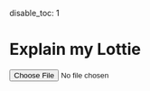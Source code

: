 disable_toc: 1

Explain my Lottie
=================

<style>
.info_box_trigger {
    position: relative;
    display: inline-block;
    border-bottom: 1px dotted black;
    cursor: pointer;
}

.info_box {
    visibility: hidden;
    width: 512px;
    border: 5px solid #555;
    border-radius: 6px;
    padding: 5px;
    position: absolute;
    z-index: 1;
    top: 0%;
    left: 100%;
    margin-left: 15px;
    opacity: 0;
    transition: opacity 0.3s;
    background: white;
    color: black;
    font-style: normal;
    word-break: normal;
}


.info_box::before {
    content: "";
    position: absolute;
    top: 0;
    left: 0;
    margin-top: 5px;
    border-width: 5px;
    border-style: solid;
    border-color: transparent #555 transparent transparent;
    margin-left: -15px;
    height: 5px;
}

.info_box_trigger.active .info_box {
    visibility: visible;
    opacity: 1;
}
</style>
<div>
    <p><input type="file" onchange="lottie_file_input(event);" /></p>
</div>
<pre><code id="explainer"></code></pre>
<script>
function lottie_file_input(ev)
{
    lottie_receive_files(ev.target.files);
}

function lottie_receive_files(files)
{
    for ( var i = 0; i < files.length; i++ )
    {
        var file = files[i];
        if ( file.type.match("application/json") )
        {
            var reader = new FileReader();

            reader.onload = function(e2)
            {
                lottie_set_json(JSON.parse(e2.target.result));
            };

            reader.readAsText(file);
            return;
        }
    }
}

function lottie_set_json(json)
{
    lottie = json;
    while ( parent.firstChild )
        parent.removeChild(parent.firstChild);

    var formatter = new JsonFormatter(parent);
    schema.root.explain(json, formatter);
}

function critical_error(err)
{
    console.warn(err);
    alert("Could not load data");
}

class ReferenceLink
{
    constructor(anchor, page, name)
    {
        this.page = page;
        this.anchor = anchor;
        this.name = name;
    }
}

class SchemaData
{
    constructor(schema, mapping_data)
    {
        this.schema = schema;
        this.mapping_data = mapping_data;
        this.cache = {};
        this._root = null;
    }

    get root()
    {
        if ( !this._root )
            this._root = this.get_ref("$defs/animation/animation");
        return this._root;
    }

    get_ref(ref)
    {
        if ( !this.cache[ref] )
            this.cache[ref] = new SchemaObject(this, this.get_raw(ref), ref);
        return this.cache[ref];
    }

    get_raw(ref)
    {
        if ( this.cache[ref] )
            return this.cache[ref].object;
        return this.walk_schema(this.schema, this.ref_to_path(ref));
    }

    ref_to_path(ref)
    {
        return ref.replace(/^#\//, '').split("/");
    }

    walk_schema(source, path)
    {
        for ( var item of path )
            source = source[item];
        return source;
    }

    get_links(group, cls, title)
    {
        var values = {
            "extra": null,
            "page": group,
            "anchor": cls,
            "name": title,
            "name_prefix": "",
        };

        if ( group == "constants" )
            values["anchor"] = values["anchor"].replace("-", "");

        var mapping_data = this.mapping_data[group];
        if ( mapping_data )
            values = {
                ...values,
                ...(mapping_data._defaults ?? {}),
                ...(mapping_data[cls] ?? {}),
            }

        var links = [];
        if ( values["page"] )
        {
            links.push(new ReferenceLink(
                values["page"], values["anchor"], values["name_prefix"] + values["name"]
            ));
        }

        if ( values["extra"] )
        {
            var extra = values["extra"];
            links.push(new ReferenceLink(
                extra["page"], extra["anchor"], extra["name"],
            ));
        }
        return links;
    }
}

class SchemaProperty
{
    constructor(name)
    {
        this.name = name;
        this.title = null;
        this.description = null;
        this.definitions = [];
    }

    add_definition(schema)
    {
        this.definitions.push(schema);
        if ( schema.title && !this.title )
            this.title = schema.title;
        if ( schema.description && !this.description )
            this.description = schema.description;
    }

    populate_info_box(box)
    {
        box.appendChild(document.createElement("strong"))
        .appendChild(document.createTextNode(this.title ?? this.name));
        if ( this.description )
        {
            box.appendChild(document.createElement("br"));
            box.appendChild(document.createTextNode(this.description));
        }
    }
}

class SchemaObject
{
    constructor(schema, object, ref)
    {
        this.schema = schema;
        this.object = object;
        this.ref = ref;
        var match = ref.match(/#\/\$defs\/([a-z]+)\/([a-z]+)/);
        if ( match )
        {
            this.group = match[1];
            this.cls = match[2];
        }
        this.properties = [];
        this._title = null;
        this._description = null;
    }

    _collect()
    {
        if ( this._description !== null )
            return;


        this._title = this.cls ?? this.ref;
        this._description = "";
        this._collect_object(this.object);
    }

    _collect_object(obj)
    {
        if ( !obj )
            return;

        if ( obj["$ref"] )
            this._collect_object(this.schema.get_raw(obj["$ref"]));

        if ( obj.allOf )
            for ( let val of obj.allOf )
                this._collect_object(val);

        if ( obj.if )
        {
            this._collect_object(obj.if);
            this._collect_object(obj.then);
            this._collect_object(obj.else);
        }

        if ( obj.properties )
        {
            for ( let [name, val] of Object.entries(obj.properties) )
            {
                if ( !this.properties[name] )
                    this.properties[name] = new SchemaProperty(name);
                this.properties[name].add_definition(val);
            }
        }

        if ( obj.title )
            this._title = obj.title;

        if ( obj.description )
            this._description = obj.description;
    }

    get_property(name)
    {
        this._collect();
        return this.properties[name];
    }

    get title()
    {
        this._collect();
        return this._title;
    }

    get description()
    {
        this._collect();
        return this._description;
    }

    get links()
    {
        return this.schema.get_links(this.group, this.cls, this.title);
    }

    explain(json, formatter)
    {
        formatter.write_indent();
        formatter.open("{ ");
        this.populate_info_box (
            formatter.info_box(this.title, "comment", icons[this.ref] ?? "fas fa-info-circle")
        );
        formatter.write("\n");
        var entries = Object.entries(json);
        for ( var i = 0; i < entries.length; i++ )
        {
            var name = entries[i][0];
            formatter.write_indent();
            if ( this.properties[name] )
            {
                var prop_box = formatter.info_box(JSON.stringify(name), "string")
                this.properties[name].populate_info_box(prop_box);
            }
            else
            {
                formatter.encode(name);
            }

            formatter.write(": ");

            var value = entries[i][1];
            if ( (typeof value == "object" && value !== null) || typeof value == "array" )
                formatter.encode_item("todo", "comment");
            else
                formatter.encode_item(value);


            if ( i != entries.length -1 )
                formatter.write(",\n");
            else
                formatter.write("\n");
        }
        formatter.close("}");
    }

    populate_info_box(box)
    {
        box.appendChild(document.createTextNode(this.description));
    }
}

class JsonFormatter
{
    constructor(element)
    {
        this.parent = element;
        this.indent = 0;
    }

    encode_item(json_object, hljs_type=null)
    {
        if ( hljs_type === null )
        {
            hljs_type = typeof json_object;
            if ( json_object === null || json_object === true || json_object === false )
                hljs_type = "literal";
        }

        this.write_item(JSON.stringify(json_object), hljs_type);
    }

    write_item(content, hljs_type)
    {
        var span = document.createElement("span");
        span.classList.add("hljs-"+hljs_type);
        span.appendChild(document.createTextNode(content));
        this.parent.appendChild(span);
        return span;
    }

    info_box(content, hljs_type, icon_class=null)
    {
        var wrapper = this.write_item(content, hljs_type);
        wrapper.classList.add("info_box_trigger");
        wrapper.addEventListener("click", function(){
            document.querySelectorAll(".info_box_trigger").forEach(
                e => e != wrapper ? e.classList.remove("active") : null
            );
            wrapper.classList.toggle("active");
        });

        if ( icon_class )
        {
            var icon = document.createElement("i");
            var after = wrapper.firstChild;
            wrapper.insertBefore(icon, after);
            icon.setAttribute("class", icon_class);
            wrapper.insertBefore(document.createTextNode(" "), after);
        }

        var box = document.createElement("span");
        box.setAttribute("class", "info_box");
        wrapper.appendChild(box);
        return box;
    }

    write(str)
    {
        this.parent.appendChild(document.createTextNode(str));
    }

    write_indent()
    {
        this.write("    ".repeat(this.indent));
    }

    open(char)
    {
        this.write(char);
        this.indent += 1;
    }

    close(char)
    {
        this.indent -= 1;
        this.write_indent();
        this.write(char+"\n");
    }
}

var lottie = null;
var parent = document.getElementById("explainer");
var schema = null;
var icons = {
    "$defs/animation/animation": "fas fa-video",
}

var requests = [fetch("/lottie-docs/schema/lottie.schema.json"), fetch("/lottie-docs/schema/docs_mapping.json")]
Promise.all(requests)
.then(responses => {
    Promise.all(responses.map(r => r.json()))
    .then(jsons => { schema = new SchemaData(jsons[0], jsons[1]); })
    .catch(critical_error);
})
.catch(critical_error);


function quick_test()
{
    if ( !schema )
    {
        setTimeout(quick_test, 0.1);
        return;
    }

    lottie_set_json({
        "fr": 60,
        "ip": 0,
        "op": 60,
        "w": 512,
        "h": 512,
        "ddd": 0,
        "assets": [],
        "markers": [],
        "layers": [
            {
                "ddd": 0,
                "hd": false,
                "ip": 0,
                "op": 60,
                "st": 0,
                "ks": {},
                "ao": 0,
                "hasMask": false,
                "masksProperties": [],
                "ef": [],
                "mb": false,
                "ty": 4,
                "shapes": [
                    {
                        "hd": false,
                        "ty": "el",
                        "p": {
                            "a": 0,
                            "k": [
                                256,
                                256
                            ]
                        },
                        "s": {
                            "a": 0,
                            "k": [
                                100,
                                100
                            ]
                        }
                    },
                    {
                        "hd": false,
                        "ty": "fl",
                        "o": {
                            "a": 0,
                            "k": 100
                        },
                        "c": {
                            "a": 0,
                            "k": [
                                1,
                                0,
                                0
                            ]
                        }
                    }
                ]
            }
        ]
    });
}
quick_test();

</script>
